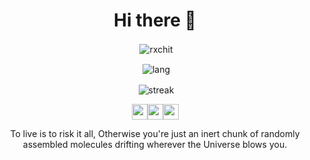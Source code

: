 <div align="center">

<h1 >Hi there 👋</h1>
<p>&nbsp;<img align="center" src="https://github-readme-stats.vercel.app/api?username=rochit56&show_icons=true&theme=tokyonight&locale=en" alt="rxchit" /></p>
<!-- <p>&nbsp;<img align="center" src="https://github-profile-summary-cards.vercel.app/api/cards/profile-details?username=rochit56&theme=tokyonight" alt="rxchit" /></p> -->

  <p>&nbsp;<img align="center" src="https://github-readme-stats.vercel.app/api/top-langs/?username=rochit56&layout=compact&theme=tokyonight&langs_count=6" alt="lang"/></p>
  
   <p>&nbsp;<img align="center" src="https://github-readme-streak-stats.herokuapp.com/?user=rochit56&theme=tokyonight" alt="streak"></p>

<img src="https://img.icons8.com/plasticine/100/000000/rick-sanchez.png" width=25 /><img src="https://img.icons8.com/plasticine/100/000000/rick-sanchez.png" width=25 /><img src="https://img.icons8.com/plasticine/100/000000/rick-sanchez.png" width=25 />
<p>

To live is to risk it all, Otherwise you're just an inert chunk of randomly assembled molecules drifting wherever the Universe blows you.

</p>

</div>
